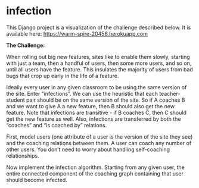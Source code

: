 # infection

This Django project is a visualization of the challenge described below. It is available here: https://warm-spire-20456.herokuapp.com


<strong>The Challenge:</strong>

When rolling out big new features, sites like to enable them slowly, starting with just a team, then a handful of users, then some more users, and so on, until all users have the feature. This insulates the majority of users from bad bugs that crop up early in the life of a feature.

Ideally every user in any given classroom to be using the same version of the site. Enter “infections”. We can use the heuristic that each teacher-student pair should be on the same version of the site. So if A coaches B and we want to give A a new feature, then B should also get the new feature. Note that infections are transitive - if B coaches C, then C should get the new feature as well. Also, infections are transferred by both the “coaches” and “is coached by” relations.

First, model users (one attribute of a user is the version of the site they see) and the coaching relations between them. A user can coach any number of other users. You don’t need to worry about handling self-coaching relationships.

Now implement the infection algorithm. Starting from any given user, the entire connected component of the coaching graph containing that user should become infected.


